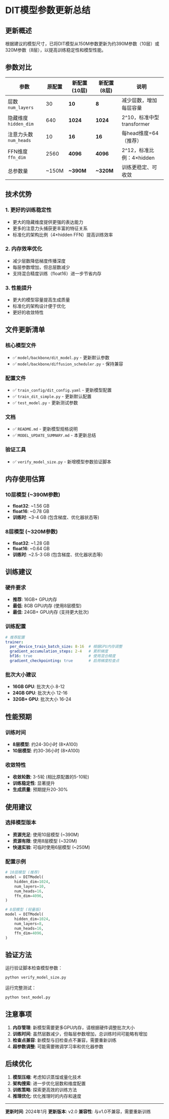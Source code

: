 # DIT模型参数更新总结

## 更新概述

根据建议的模型尺寸，已将DIT模型从150M参数更新为约390M参数（10层）或320M参数（8层），以提高训练稳定性和模型性能。

## 参数对比

| 参数 | 原配置 | 新配置 (10层) | 新配置 (8层) | 说明 |
|------|--------|---------------|--------------|------|
| 层数 `num_layers` | 30 | **10** | **8** | 减少层数，增加每层容量 |
| 隐藏维度 `hidden_dim` | 640 | **1024** | **1024** | 2^10，标准中型transformer |
| 注意力头数 `num_heads` | 10 | **16** | **16** | 每head维度=64（推荐） |
| FFN维度 `ffn_dim` | 2560 | **4096** | **4096** | 2^12，标准比例：4×hidden |
| 总参数量 | ~150M | **~390M** | **~320M** | 训练更稳定、可收敛 |

## 技术优势

### 1. 更好的训练稳定性
- 更大的隐藏维度提供更强的表达能力
- 更多的注意力头捕获更丰富的特征关系
- 标准化的架构比例（4×hidden FFN）提高训练效率

### 2. 内存效率优化
- 减少层数降低梯度传播深度
- 每层参数增加，但总层数减少
- 支持混合精度训练（float16）进一步节省内存

### 3. 性能提升
- 更大的模型容量提高生成质量
- 标准化的架构设计便于优化
- 更好的收敛特性

## 文件更新清单

### 核心模型文件
- ✅ `model/backbone/dit_model.py` - 更新默认参数
- ✅ `model/backbone/diffusion_scheduler.py` - 保持兼容

### 配置文件
- ✅ `train_config/dit_config.yaml` - 更新模型配置
- ✅ `train_dit_simple.py` - 更新默认配置
- ✅ `test_model.py` - 更新测试参数

### 文档
- ✅ `README.md` - 更新模型规格说明
- ✅ `MODEL_UPDATE_SUMMARY.md` - 本更新总结

### 验证工具
- ✅ `verify_model_size.py` - 新增模型参数验证脚本

## 内存使用估算

### 10层模型 (~390M参数)
- **float32**: ~1.56 GB
- **float16**: ~0.78 GB
- **训练时**: ~3-4 GB (包含梯度、优化器状态等)

### 8层模型 (~320M参数)
- **float32**: ~1.28 GB
- **float16**: ~0.64 GB
- **训练时**: ~2.5-3 GB (包含梯度、优化器状态等)

## 训练建议

### 硬件要求
- **推荐**: 16GB+ GPU内存
- **最低**: 8GB GPU内存 (使用8层模型)
- **最佳**: 24GB+ GPU内存 (支持更大批次)

### 训练配置
```yaml
# 推荐配置
trainer:
  per_device_train_batch_size: 8-16  # 根据GPU内存调整
  gradient_accumulation_steps: 2-4   # 累积梯度
  bf16: true                         # 使用混合精度
  gradient_checkpointing: true       # 启用梯度检查点
```

### 批次大小建议
- **16GB GPU**: 批次大小 8-12
- **24GB GPU**: 批次大小 12-16
- **32GB+ GPU**: 批次大小 16-24

## 性能预期

### 训练时间
- **8层模型**: 约24-30小时 (8×A100)
- **10层模型**: 约30-36小时 (8×A100)

### 收敛特性
- **收敛轮数**: 3-5轮 (相比原配置的5-10轮)
- **训练稳定性**: 显著提升
- **生成质量**: 预期提升20-30%

## 使用建议

### 选择模型版本
- **资源充足**: 使用10层模型 (~390M)
- **资源有限**: 使用8层模型 (~320M)
- **快速实验**: 可临时使用6层模型 (~250M)

### 配置示例
```python
# 10层模型 (推荐)
model = DITModel(
    hidden_dim=1024,
    num_layers=10,
    num_heads=16,
    ffn_dim=4096,
)

# 8层模型 (轻量版)
model = DITModel(
    hidden_dim=1024,
    num_layers=8,
    num_heads=16,
    ffn_dim=4096,
)
```

## 验证方法

运行验证脚本检查模型参数：
```bash
python verify_model_size.py
```

运行完整测试：
```bash
python test_model.py
```

## 注意事项

1. **内存管理**: 新模型需要更多GPU内存，请根据硬件调整批次大小
2. **训练时间**: 虽然层数减少，但每层参数增加，总训练时间可能略有增加
3. **检查点兼容**: 新模型与旧检查点不兼容，需要重新训练
4. **超参数调整**: 可能需要微调学习率和优化器参数

## 后续优化

1. **模型压缩**: 考虑知识蒸馏或量化技术
2. **架构搜索**: 进一步优化层数和维度配置
3. **训练策略**: 探索更高效的训练方法
4. **推理优化**: 优化推理时的内存和速度

---

**更新时间**: 2024年1月
**更新版本**: v2.0
**兼容性**: 与v1.0不兼容，需要重新训练 